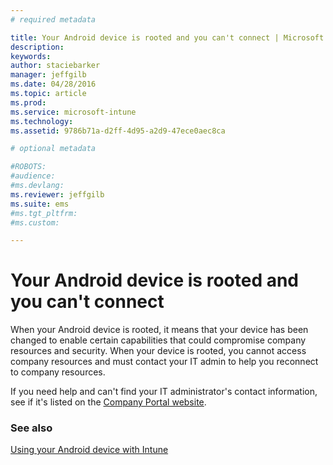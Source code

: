 ```yaml
---
# required metadata

title: Your Android device is rooted and you can't connect | Microsoft Intune
description:
keywords:
author: staciebarker
manager: jeffgilb
ms.date: 04/28/2016
ms.topic: article
ms.prod:
ms.service: microsoft-intune
ms.technology:
ms.assetid: 9786b71a-d2ff-4d95-a2d9-47ece0aec8ca

# optional metadata

#ROBOTS:
#audience:
#ms.devlang:
ms.reviewer: jeffgilb
ms.suite: ems
#ms.tgt_pltfrm:
#ms.custom:

---
```



# Your Android device is rooted and you can't connect

When your Android device is rooted, it means that your device has been changed to enable certain capabilities that could compromise company resources and security. When your device is rooted, you cannot access company resources and must contact your IT admin to  help you reconnect to company resources.

If you need help and can't find your IT administrator's contact information, see if it's listed on the [Company Portal website](http://portal.manage.microsoft.com).

### See also
[Using your Android device with Intune](using-your-android-device-with-intune.md)
